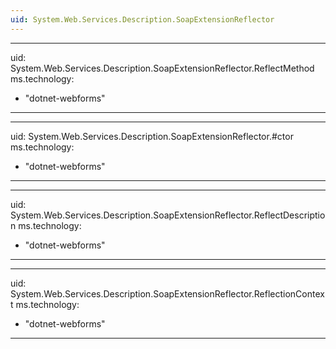 ```yaml
---
uid: System.Web.Services.Description.SoapExtensionReflector
---
```


---
uid: System.Web.Services.Description.SoapExtensionReflector.ReflectMethod
ms.technology: 
  - "dotnet-webforms"
---

---
uid: System.Web.Services.Description.SoapExtensionReflector.#ctor
ms.technology: 
  - "dotnet-webforms"
---

---
uid: System.Web.Services.Description.SoapExtensionReflector.ReflectDescription
ms.technology: 
  - "dotnet-webforms"
---

---
uid: System.Web.Services.Description.SoapExtensionReflector.ReflectionContext
ms.technology: 
  - "dotnet-webforms"
---

